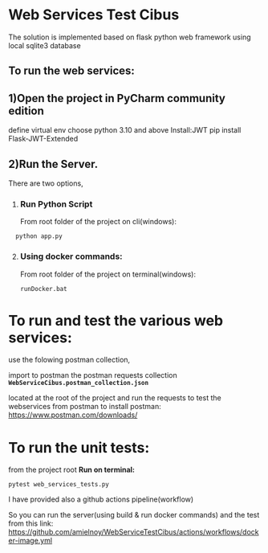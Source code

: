 # Web Services Test Cibus

The solution is implemented based on flask python web framework
using local sqlite3 database

## To run the web services:

## 1)Open the project in PyCharm community edition
  define virtual env
  choose python 3.10 and above
  Install:JWT
pip install Flask-JWT-Extended
## 2)Run the Server.

There are two options,

1. ###   Run Python Script
    From root folder of the project on cli(windows):
    
`  python app.py`
  
2. ###   Using docker commands:

    From root folder of the project on terminal(windows):
    
    `runDocker.bat`

# **To run and test the various web services:**

use the folowing postman collection,

import to postman the postman requests collection
**`WebServiceCibus.postman_collection.json`**

located at the root of the project
and run the requests to test the webservices
from postman
to install postman:
https://www.postman.com/downloads/
# **To run the unit tests:**

from the project root
**Run on terminal:**

`pytest web_services_tests.py`

I have provided also a github actions 
pipeline(workflow)

So you can run the server(using build & run docker commands)
and the test
from this link:
https://github.com/amielnoy/WebServiceTestCibus/actions/workflows/docker-image.yml
